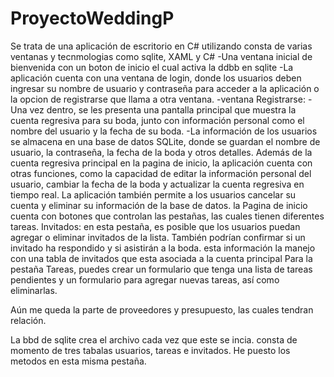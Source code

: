 # ProyectoWeddingP

Se trata de una aplicación de escritorio en C# utilizando consta de varias ventanas y tecnmologias como sqlite, XAML y C#
-Una ventana inicial de bienvenida con un boton de inicio
el cual activa la ddbb en sqlite
-La aplicación cuenta con una ventana de login, donde los usuarios deben ingresar su nombre de usuario y contraseña para acceder a la aplicación o la opcion de registrarse que llama a otra ventana.
-ventana Registrarse:
-Una vez dentro, se les presenta una pantalla principal que muestra la cuenta regresiva para su boda, junto con información personal como el nombre del usuario y la fecha de su boda.
-La información de los usuarios se almacena en una base de datos SQLite, donde se guardan el nombre de usuario, la contraseña, la fecha de la boda y otros detalles.
Además de la cuenta regresiva principal en la pagina de inicio, la aplicación cuenta con otras funciones, como la capacidad de editar la información personal del usuario, cambiar la fecha de la boda y actualizar la cuenta regresiva en tiempo real. La aplicación también permite a los usuarios cancelar su cuenta y eliminar su información de la base de datos.
la Pagina de inicio cuenta con botones que controlan las pestañas, las cuales tienen diferentes tareas.
Invitados: en esta pestaña, es posible que los usuarios puedan agregar o eliminar invitados de la lista. También podrían confirmar si un invitado ha respondido y si asistirán a la boda.
esta información la manejo con una tabla de invitados que esta asociada a la cuenta principal
Para la pestaña Tareas, puedes crear un formulario que tenga una lista de tareas pendientes y un formulario para agregar nuevas tareas, así como eliminarlas.

Aún me queda la parte de proveedores y presupuesto, las cuales tendran relación.

La bbd de sqlite crea el archivo cada vez que este se incia.
consta de momento de tres tabalas usuarios, tareas e invitados.
He puesto los metodos en esta misma pestaña.
